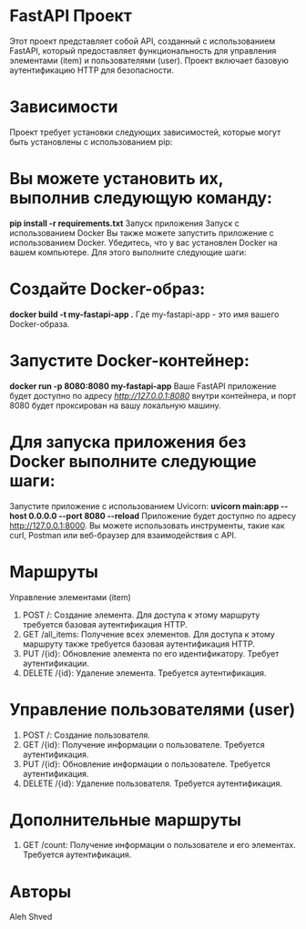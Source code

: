 # FastAPI Проект
Этот проект представляет собой API, созданный с использованием FastAPI, который предоставляет функциональность для управления элементами (item) и пользователями (user). Проект включает базовую аутентификацию HTTP для безопасности.

# Зависимости
Проект требует установки следующих зависимостей, которые могут быть установлены с использованием pip:

# Вы можете установить их, выполнив следующую команду:
**pip install -r requirements.txt**
Запуск приложения
Запуск с использованием Docker
Вы также можете запустить приложение с использованием Docker. Убедитесь, что у вас установлен Docker на вашем компьютере. Для этого выполните следующие шаги:

# Создайте Docker-образ:
**docker build -t my-fastapi-app .**
Где my-fastapi-app - это имя вашего Docker-образа.

# Запустите Docker-контейнер:
**docker run -p 8080:8080 my-fastapi-app**
Ваше FastAPI приложение будет доступно по адресу *http://127.0.0.1:8080* внутри контейнера, и порт 8080 будет проксирован на вашу локальную машину.


# Для запуска приложения без Docker выполните следующие шаги:
Запустите приложение с использованием Uvicorn:
**uvicorn main:app --host 0.0.0.0 --port 8080 --reload**
Приложение будет доступно по адресу http://127.0.0.1:8000. Вы можете использовать инструменты, такие как curl, Postman или веб-браузер для взаимодействия с API.

# Маршруты
Управление элементами (item)
1. POST /: Создание элемента. Для доступа к этому маршруту требуется базовая аутентификация HTTP.
2. GET /all_items: Получение всех элементов. Для доступа к этому маршруту также требуется базовая аутентификация HTTP.
3. PUT /{id}: Обновление элемента по его идентификатору. Требует аутентификации.
4. DELETE /{id}: Удаление элемента. Требуется аутентификация.
# Управление пользователями (user)
1. POST /: Создание пользователя.
2. GET /{id}: Получение информации о пользователе. Требуется аутентификация.
3. PUT /{id}: Обновление информации о пользователе. Требуется аутентификация.
4. DELETE /{id}: Удаление пользователя. Требуется аутентификация.
# Дополнительные маршруты
1. GET /count: Получение информации о пользователе и его элементах. Требуется аутентификация.
# Авторы
Aleh Shved
